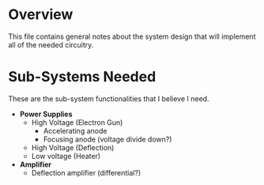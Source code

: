 # Overview

This file contains general notes about the system design that will implement all of the needed circuitry.

# Sub-Systems Needed

These are the sub-system functionalities that I believe I need.

* **Power Supplies**
  * High Voltage (Electron Gun)
    * Accelerating anode
    * Focusing anode (voltage divide down?)
  * High Voltage (Deflection)
  * Low voltage (Heater)
* **Amplifier**
  * Deflection amplifier (differential?)
